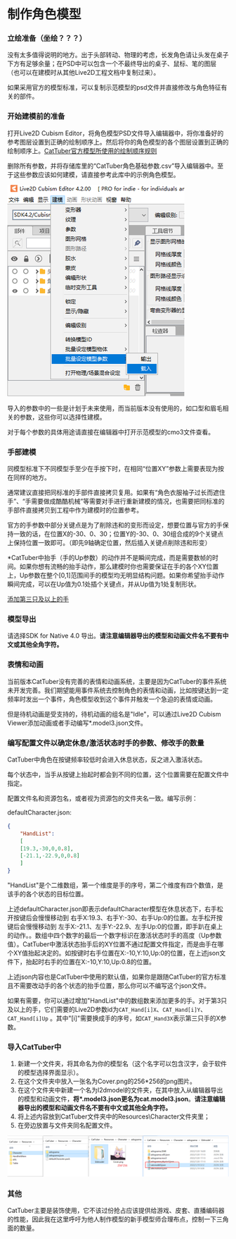 


# 制作角色模型

### 立绘准备（坐绘？？？）

没有太多值得说明的地方。出于头部转动、物理的考虑，长发角色请让头发在桌子下方有足够余量；在PSD中可以包含一个不最终导出的桌子、鼠标、笔的图层（也可以在建模时从其他Live2D工程文档中复制过来）。

如果采用官方的模型标准，可以复制示范模型的psd文件并直接修改与角色特征有关的部件。

### 开始建模前的准备

打开Live2D Cubism Editor，将角色模型PSD文件导入编辑器中，将你准备好的参考图层设置到正确的绘制顺序上。然后将你的角色模型的各个图层设置到正确的绘制顺序上。[CatTuber官方模型所使用的绘制顺序规则](CatTuber%E5%AE%98%E6%96%B9%E6%A8%A1%E5%9E%8B%E7%9A%84%E5%9B%BE%E5%B1%82%E9%A1%BA%E5%BA%8F%E8%A7%84%E5%88%99.md)

删除所有参数，并将存储库里的“CatTuber角色基础参数.csv”导入编辑器中。至于这些参数应该如何建模，请直接参考此库中的示例角色模型。

![imgs/img3_1.png](imgs/img3_1.png)

导入的参数中的一些是计划于未来使用，而当前版本没有使用的，如口型和眉毛相关的参数，这些你可以选择性建模。

对于每个参数的具体用途请直接在编辑器中打开示范模型的cmo3文件查看。

### 手部建模

同模型标准下不同模型手至少在手按下时，在相同“位置XY”参数上需要表现为按在同样的地方。

通常建议直接把同标准的手部件直接拷贝复用。如果有“角色衣服袖子过长而遮住手”、“手需要做成酷酷机械”等需要对手进行重新建模的情况，也需要把同标准的手部件直接拷贝到工程中作为建模时的位置参考。

官方的手参数中部分关键点是为了削除违和的变形而设定，想要位置与官方的手保持一致的话，在位置X的-30、0、30；位置Y的-30、0、30组合成的9个关键点上保持位置一致即可。（即先9轴确定位置，然后插入关键点削除违和形变）

*CatTuber中抬手（手的Up参数）的动作并不是瞬间完成，而是需要数帧的时间。如果你想有流畅的抬手动作，那么建模时你也需要保证在手的各个XY位置上，Up参数在整个[0,1]范围间手的模型均无明显结构问题。如果你希望抬手动作瞬间完成，可以在Up值为0.1处插个关键点，并从Up值为1处复制形状。

[添加第三只及以上的手](#编写配置文件以确定休息激活状态时手的参数修改手的数量) 

### 模型导出

请选择SDK for Native 4.0 导出。**请注意编辑器导出的模型和动画文件名不要有中文或其他全角字符。**

### 表情和动画

当前版本CatTuber没有完善的表情和动画系统，主要是因为CatTuber的事件系统未开发完善。我们期望能用事件系统去控制角色的表情和动画，比如按键达到一定频率时发出一个事件，角色模型收到这个事件并触发一个急迫的表情或动画。

但是待机动画是受支持的，待机动画的组名是"Idle"，可以通过Live2D Cubism Viewer添加动画或者手动编写*.model3.json文件。

### 编写配置文件以确定休息/激活状态时手的参数、修改手的数量

CatTuber中角色在按键频率较低时会进入休息状态，反之进入激活状态。

每个状态中，当手从按键上抬起时都会到不同的位置，这个位置需要在配置文件中指定。

配置文件名和资源包名，或者视为资源包的文件夹名一致。编写示例：

defaultCharacter.json:
```json
{
	"HandList":
	[
	[19.3,-30,0,0.8],
	[-21.1,-22.9,0,0.8]
	]
}
```
"HandList"是个二维数组，第一个维度是手的序号，第二个维度有四个数值，是该手的各个状态的目标位置。

上述defaultCharacter.json即表示defaultCharacter模型在休息状态下，右手松开按键后会慢慢移动到 右手X:19.3、右手Y:-30、右手Up:0的位置。左手松开按键后会慢慢移动到 左手X:-21.1、左手Y:-22.9、左手Up:0的位置，即手趴在桌上的动作。。数组中四个数字的最后一个数字标识在激活状态时手的高度（Up参数值）。CatTuber中激活状态抬手后的XY位置不通过配置文件指定，而是由手在哪个XY值抬起决定的。如按键时右手位置在X:-10,Y:10,Up:0的位置，在上述json文件下，抬起时右手的位置在X:-10,Y:10,Up:0.8的位置。

上述json内容也是CatTuber中使用的默认值，如果你是跟随CatTuber的官方标准且不需要改动手的各个状态的抬手位置，那么你可以不编写这个json文件。

如果有需要，你可以通过增加"HandList"中的数组数来添加更多的手。对于第3只及以上的手，它们需要的Live2D参数id为```CAT_Hand[i]X```、```CAT_Hand[i]Y```、```CAT_Hand[i]Up``` 。其中"[i]"需要换成手的序号，如```CAT_Hand3X```表示第三只手的X参数。

### 导入CatTuber中

 1. 新建一个文件夹，将其命名为你的模型名（这个名字可以包含汉字，会于软件的模型选择界面显示）。
 2. 在这个文件夹中放入一张名为Cover.png的256*256的png图片。
 3. 在这个文件夹中新建一个名为l2dmodel的文件夹，在其中放入从编辑器导出的模型和动画文件，**将\*.model3.json更名为cat.model3.json**。**请注意编辑器导出的模型和动画文件名不要有中文或其他全角字符。**
1.  将上述内容放到CatTuber文件夹中的Resources\Character文件夹里；
2.  在旁边放置与文件夹同名配置文件。

![imgs/img3_2.png](imgs/img3_2.png)

### 其他

CatTuber主要是装饰使用，它不该过份抢占应该提供给游戏、皮套、直播编码器的性能，因此我在这里呼吁为他人制作模型的新手模型师合理布点，控制一下三角面的数量。



